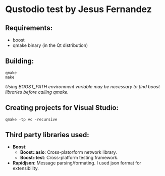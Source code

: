 # Qustodio test by Jesus Fernandez

## Requirements:
- boost
- qmake binary (in the Qt distribution)

## Building:
```
qmake
make
```

_Using BOOST_PATH environment variable may be necessary to find boost libraries before calling qmake._

## Creating projects for Visual Studio:
```
qmake -tp vc -recursive
```

## Third party libraries used: ##
* **Boost**: 
  * **Boost::asio**: Cross-platorform network library.
  * **Boost::test**: Cross-platform testing framework.
* **Rapidjson**: Message parsing/formating. I used json format for extensibility.
